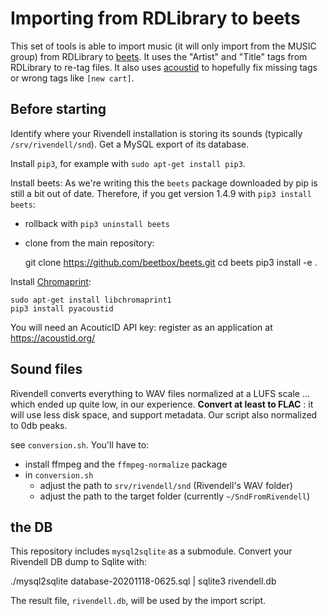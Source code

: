 # Importing from RDLibrary to beets

This set of tools is able to import music (it will only import from the MUSIC group)
from RDLibrary to [beets](https://beets.io).
It uses the "Artist" and "Title" tags from RDLibrary to re-tag files.
It also uses [acoustid](https://acoustid.org) to hopefully fix missing tags or wrong tags like `[new cart]`.

## Before starting

Identify where your Rivendell installation is storing its sounds (typically `/srv/rivendell/snd`).
Get a MySQL export of its database.

Install `pip3`, for example with `sudo apt-get install pip3`.

Install beets: As we're writing this the `beets` package downloaded by pip is still a bit out of date.
Therefore, if you get version 1.4.9 with `pip3 install beets`:

* rollback with `pip3 uninstall beets`
* clone from the main repository:

    git clone https://github.com/beetbox/beets.git
    cd beets
    pip3 install -e .

Install [Chromaprint](https://acoustid.org/chromaprint):

    sudo apt-get install libchromaprint1
    pip3 install pyacoustid

You will need an AcouticID API key: register as an application at https://acoustid.org/

## Sound files

Rivendell converts everything to WAV files normalized at a LUFS scale ... which ended up quite low, in our experience. **Convert at least to FLAC** : it will use less disk space, and support metadata.
Our script also normalized to 0db peaks.

see `conversion.sh`. You'll have to:

* install ffmpeg and the `ffmpeg-normalize` package
* in `conversion.sh`
    - adjust the path to `srv/rivendell/snd` (Rivendell's WAV folder)
    - adjust the path to the target folder (currently `~/SndFromRivendell`)

## the DB

This repository includes `mysql2sqlite` as a submodule.
Convert your Rivendell DB dump to Sqlite with:

./mysql2sqlite database-20201118-0625.sql | sqlite3 rivendell.db

The result file, `rivendell.db`, will be used by the import script.
